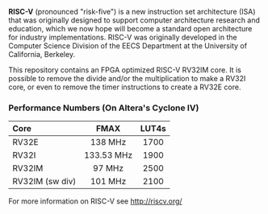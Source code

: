 
**RISC-V** (pronounced "risk-five") is a new instruction set architecture (ISA)
that was originally designed to support computer architecture research and education, 
which we now hope will become a standard open architecture for industry implementations. 
RISC-V was originally developed in the Computer Science Division of the EECS Department at
the University of California, Berkeley.

This repository contains an FPGA optimized RISC-V RV32IM core. It is possible
to remove the divide and/or the multiplication to make a RV32I core, or even
to remove the timer instructions to create a RV32E core.


### Performance Numbers (On Altera's Cyclone IV)

|**Core** | **FMAX** | **LUT4s** |
|:--------|:--------:|:---------:|
| RV32E   | 138 MHz | 1700|
| RV32I   | 133.53 MHz  | 1900|
| RV32IM  | 97 MHz | 2500 |
|  RV32IM (sw div) | 101 MHz | 2100 |


For more information on RISC-V see http://riscv.org/
